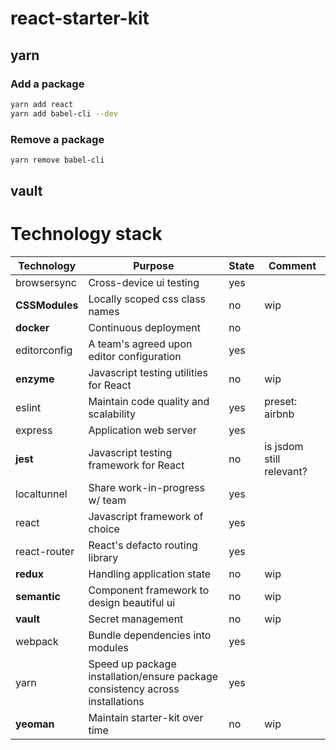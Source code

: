 # react-starter-kit

## yarn

### Add a package

```sh
yarn add react
yarn add babel-cli --dev
```
### Remove a package

```sh
yarn remove babel-cli
```

## vault



# Technology stack

| Technology | Purpose | State | Comment |
|---|---|---|---|
| browsersync | Cross-device ui testing | yes |  |
| **CSSModules** | Locally scoped css class names | no | wip |
| **docker** | Continuous deployment | no |  |
| editorconfig | A team's agreed upon editor configuration | yes |   |
| **enzyme** | Javascript testing utilities for React | no | wip |
| eslint | Maintain code quality and scalability | yes | preset: airbnb |
| express | Application web server | yes |   |
| **jest** | Javascript testing framework for React | no | is jsdom still relevant? |
| localtunnel | Share work-in-progress w/ team | yes | |
| react | Javascript framework of choice | yes | |
| react-router | React's defacto routing library | yes | |
| **redux** | Handling application state | no | wip |
| **semantic** | Component framework to design beautiful ui | no | wip |
| **vault** | Secret management | no | wip |
| webpack | Bundle dependencies into modules | yes | |
| yarn | Speed up package installation/ensure package consistency across installations | yes |   |
| **yeoman** | Maintain starter-kit over time | no | wip |
